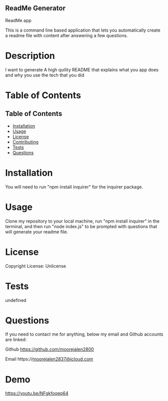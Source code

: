 ## ReadMe Generator

ReadMe app

This is a command line based application that lets you automatically create a readme file with content after answering a few questions.


# Description

I want to generate A high quility README that explains what you app does and why you use the tech that you did

# Table of Contents

## Table of Contents
  - [Installation](#installation)
  - [Usage](#usage)
  - [License](#license)
  - [Contributing](#contributing)
  - [Tests](#tests)
  - [Questions](#questions)

# Installation

You will need to run "npm install inquirer" for the inquirer package.

# Usage

Clone my repository to your local machine, run "npm install inquirer" in the terminal, and then run "node index.js" to be prompted with questions that will generate your readme file.

# License

Copyright  License: Unlicense

# Tests

undefined

# Questions

If you need to contact me for anything, below my email and Github accounts are linked: 

Github https://github.com/moorejalen2800

Email  https://moorejalen2837@icloud.com

# Demo

https://youtu.be/NFgkfoqep64

